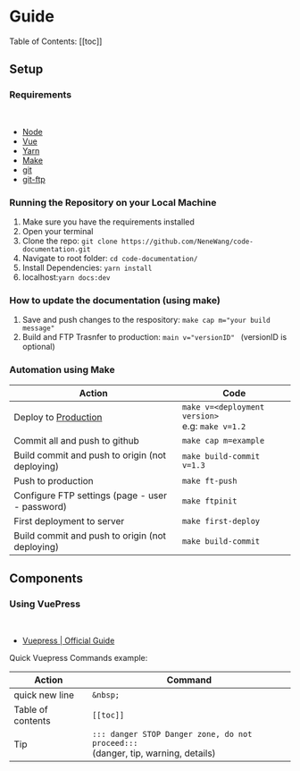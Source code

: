 # Guide

<uni-badge  />

Table of Contents:
[[toc]]

<!-- 
TODO ### Custom Components -->

## Setup

### Requirements
&nbsp;
- [Node](https://nodejs.org/en/download/ )
- [Vue](https://vuejs.org/v2/guide/installation.html)
- [Yarn](https://classic.yarnpkg.com/en/docs/install/#windows-stable)
- [Make](http://gnuwin32.sourceforge.net/packages/make.htm)
- [git](https://git-scm.com/downloads)
- [git-ftp](https://blog.jongallant.com/2017/01/install-git-ftp-windows/)



### Running the Repository on your Local Machine

 1. Make sure you have the requirements installed 
 2. Open your terminal
 3. Clone the repo: ```git clone https://github.com/NeneWang/code-documentation.git```
 4. Navigate to root folder: ```cd code-documentation/ ```
 5. Install Dependencies: ```yarn install```
 6. localhost:```yarn docs:dev``` 


### How to update the documentation (using make)

 1. Save and push changes to the respository: ```make cap m="your build message"```
 2. Build and FTP Trasnfer to production: ```main v="versionID" ``` (versionID is optional)


### Automation using Make
| Action                                               | Code                                              |
| ---------------------------------------------------- | ------------------------------------------------- |
| Deploy to [Production](https://docs.wangnelson.xyz/) | ```make v=<deployment version> ``` <br> e.g: ```make v=1.2``` |
| Commit all and push to github                        | ```make cap m=example```                          |
| Build commit and push to origin (not deploying)      | ```make build-commit v=1.3```                     |
| Push to production                                   | ```make ft-push ```                               |
| Configure FTP settings (page - user - password)      | ```make ftpinit ```                               |
| First deployment to server                           | ```make first-deploy ```                          |
| Build commit and push to origin (not deploying)      | ```make build-commit ```                          |

## Components
### Using VuePress
<br>

- [Vuepress | Official Guide](https://vuepress.vuejs.org/guide/)

Quick Vuepress Commands example:

| Action            | Command       |
| ----------------- | ------------- |
| quick new line    | ```&nbsp;```  |
| Table of contents | ```[[toc]]``` |
| Tip  | ```::: danger STOP Danger zone, do not proceed:::``` <br> (danger, tip, warning, details) |


<!-- Action, Command
quick new line, ```&nbsp;```
Table of contents, ```[[toc]]``` -->





<!-- CSV -->
<!-- action, code
Deploy to Production @https://docs.wangnelson.xyz/, ```make v=<deployment version> e.g: make v=1.2``` 
Commit all and push to github , ```cap m="example"``` 
Build commit and push to origin (not deploying), ```make build-commit v=1.3```
Push to production, ```make ft-push ```
Configure FTP settings (page - user - password), ```make ftpinit ```
First deployment to server, ```make first-deploy ```
Build commit and push to origin (not deploying), ```make build-commit ``` -->

